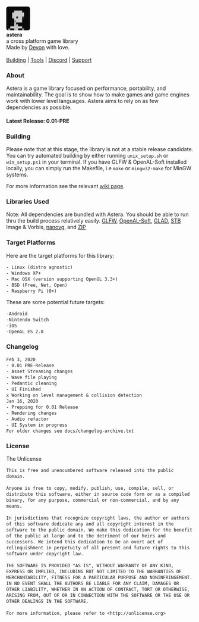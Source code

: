 <div id="header">
    <p text-align="center">
      <img width="64px" height="64px" style="border-radius: 6px;" src="res/tex/icon.png"><br>
      <b>astera</b><br>
	  <span font-size="16px">a cross platform game library</span><br>
      <span font-size="12px">Made by <a href="http://tek256.com">Devon</a> with love.</span><br><br>
      <span><a href="https://github.com/tek256/astera/wiki/Building/">Building</a> | <a href="https://github.com/tek256/astera/tree/master/tool">Tools</a> | <a href="https://discordapp.com/invite/63GvpMh">Discord</a> | <a href="https://github.com/sponsors/tek256">Support</a></span>
    </p>
</div>

### About
Astera is a game library focused on performance, portability, and maintainability. The goal is to show how to make games and game engines work with lower level languages. Astera aims to rely on as few dependencies as possible.  

#### Latest Release: 0.01-PRE 

### Building
Please note that at this stage, the library is not at a stable release candidate. You can try automated building by either running `unix_setup.sh` or `win_setup.ps1` in your terminal. If you have GLFW & OpenAL-Soft installed locally, you can simply run the Makefile, i.e `make` or `mingw32-make` for MinGW systems.

For more information see the relevant [wiki page](https://github.com/tek256/astera/wiki/Building).

### Libraries Used
Note: All dependencies are bundled with Astera. You should be able to run thru the build process relatively easily.
[GLFW](https://github.com/glfw/glfw), [OpenAL-Soft](https://github.com/kcat/openal-soft), [GLAD](https://github.com/Dav1dde/glad), [STB](https://github.com/nothings/stb/) Image & Vorbis, [nanovg](https://github.com/memononen/nanovg), and [ZIP](https://github.com/kuba--/zip)

### Target Platforms
Here are the target platforms for this library:  
```
- Linux (distro agnostic)
- Windows XP+
- Mac OSX (version supporting OpenGL 3.3+)
- BSD (Free, Net, Open)
- Raspberry Pi (0+)
```  
These are some potential future targets:  
```
-Android
-Nintendo Switch
-iOS
-OpenGL ES 2.0
```

### Changelog
```
Feb 3, 2020
- 0.01 PRE-Release
- Asset Streaming changes
- Wave file playing
- Pedantic cleaning
- UI Finished
x Working on level management & collision detection
Jan 16, 2020
- Prepping for 0.01 Release
- Rendering changes
- Audio refactor
- UI System in progress
For older changes see docs/changelog-archive.txt
```

### License  
The Unlicense 
```
This is free and unencumbered software released into the public domain.

Anyone is free to copy, modify, publish, use, compile, sell, or
distribute this software, either in source code form or as a compiled
binary, for any purpose, commercial or non-commercial, and by any
means.

In jurisdictions that recognize copyright laws, the author or authors
of this software dedicate any and all copyright interest in the
software to the public domain. We make this dedication for the benefit
of the public at large and to the detriment of our heirs and
successors. We intend this dedication to be an overt act of
relinquishment in perpetuity of all present and future rights to this
software under copyright law.

THE SOFTWARE IS PROVIDED "AS IS", WITHOUT WARRANTY OF ANY KIND,
EXPRESS OR IMPLIED, INCLUDING BUT NOT LIMITED TO THE WARRANTIES OF
MERCHANTABILITY, FITNESS FOR A PARTICULAR PURPOSE AND NONINFRINGEMENT.
IN NO EVENT SHALL THE AUTHORS BE LIABLE FOR ANY CLAIM, DAMAGES OR
OTHER LIABILITY, WHETHER IN AN ACTION OF CONTRACT, TORT OR OTHERWISE,
ARISING FROM, OUT OF OR IN CONNECTION WITH THE SOFTWARE OR THE USE OR
OTHER DEALINGS IN THE SOFTWARE.

For more information, please refer to <http://unlicense.org>
```

